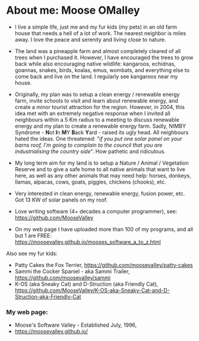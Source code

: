 # About me: Moose OMalley

* I live a simple life, just me and my fur kids (my pets) in an old farm house that needs a hell of a lot of work.  The nearest neighbor is miles away.  I love the peace and serenity and living close to nature.

* The land was a pineapple farm and almost completely cleared of all trees when I purchased it.  However, I have encouraged the trees to grow back while also encouraging native wildlife: kangaroos, echidnas, goannas, snakes, birds, koalas, emus, wombats, and everything else to come back and live on the land.  I regularly see kangaroos near my house.

* Originally, my plan was to setup a clean energy / renewable energy farm, invite schools to visit and learn about renewable energy, and create a minor tourist attraction for the region.  However, in 2004, this idea met with an extremely negative response when I invited all neighbours within a 5 Km radius to a meeting to discuss renewable energy and my plan to create a renewable energy farm.  Sadly, NIMBY Syndrome - **N**ot **I**n **M**Y **B**ack **Y**ard - raised its ugly head.  All neighbours hated the ideas.  One threatened: "<i>if you put one solar panel on your barns roof, I'm going to complain to the council that you are industrialising the country side</i>".  How pathetic and ridiculous.

* My long term aim for my land is to setup a Nature / Animal / Vegetation Reserve and to give a safe home to all native animals that want to live here, as well as any other animals that may need help: horses, donkeys, llamas, alpacas, cows, goats, piggies, chickens (chooks), etc.

* Very interested in clean energy, renewable energy, fusion power, etc.  Got 13 KW of solar panels on my roof.

* Love writing software (4+ decades a computer programmer), see:
https://github.com/MooseValley

* On my web page I have uploaded more than 100 of my programs, and all but 1 are FREE:
https://moosevalley.github.io/mooses_software_a_to_z.html

Also see my fur kids:
* Patty Cakes the Fox Terrier, https://github.com/moosevalley/patty-cakes
* Sammi the Cocker Spaniel - aka Sammi Trailer, https://github.com/moosevalley/sammi
* K-OS (aka Sneaky Cat) and D-Struction (aka Friendly Cat), https://github.com/MooseValley/K-OS-aka-Sneaky-Cat-and-D-Struction-aka-Friendly-Cat

### My web page:
* Moose's Software Valley - Established July, 1996,
* https://moosevalley.github.io/

